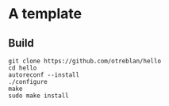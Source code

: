 # A template

## Build
```
git clone https://github.com/otreblan/hello
cd hello
autoreconf --install
./configure
make
sudo make install
```
